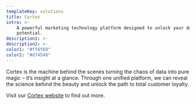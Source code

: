 ```yaml
---
templateKey: solutions
title: Cortex
intro: >-
    A powerful marketing technology platform designed to unlock your data’s true
    potential.
description1: >-
description2: >-
color1: "#ff6f69"
color2: "#d74540"
---
```


<column large="5">
    <p>
      Cortex is the machine behind the scenes turning the chaos of data into pure
      magic – it’s insight at a glance. Through one unified platform, we can reveal
      the science behind the beauty and unlock the path to total <gatsbylink to="/?solution=customer-loyalty">customer loyalty</gatsbylink>.
    </p>
</column>
<column large="5">
  <p>
    Visit our <a href="http://cortexglobal.tech" target="_blank">Cortex website</a> to find out more.
  </p>
</column>
